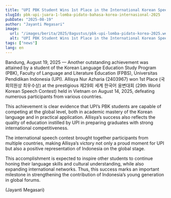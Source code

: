 ```yaml
---
title: "UPI PBK Student Wins 1st Place in the International Korean Speech Contest"
slugId: pbk-upi-juara-1-lomba-pidato-bahasa-korea-internasional-2025
pubDate: "2025-08-19"
author: "Jayanti Megasari"
image:
  url: "/images/berita/2025/8agustus/pbk-upi-lomba-pidato-korea-2025.webp"
  alt: "UPI PBK Student Wins 1st Place in the International Korean Speech Contest"
tags: ["news"]
lang: en
---
```


Bandung, August 19, 2025 — Another outstanding achievement was attained by a student of the Korean Language Education Study Program (PBK), Faculty of Language and Literature Education (FPBS), Universitas Pendidikan Indonesia (UPI). Allisya Nur Azharia (2403967) won 1st Place (국회의원상 최우수상) at the prestigious 제29회 세계 한국어 웅변대회 (29th World Korean Speech Contest) held in Vietnam on August 14, 2025, defeating numerous participants from various countries.  

This achievement is clear evidence that UPI’s PBK students are capable of competing at the global level, both in academic mastery of the Korean language and in practical application. Allisya’s success also reflects the quality of education instilled by UPI in preparing graduates with strong international competitiveness.  

The international speech contest brought together participants from multiple countries, making Allisya’s victory not only a proud moment for UPI but also a positive representation of Indonesia on the global stage.  

This accomplishment is expected to inspire other students to continue honing their language skills and cultural understanding, while also expanding international networks. Thus, this success marks an important milestone in strengthening the contribution of Indonesia’s young generation in global forums.  

(Jayanti Megasari)
